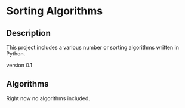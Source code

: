 # Sorting Algorithms #
## Description ##
This project includes a various number or sorting algorithms
written in Python.

version 0.1

## Algorithms ## 
Right now no algorithms included.